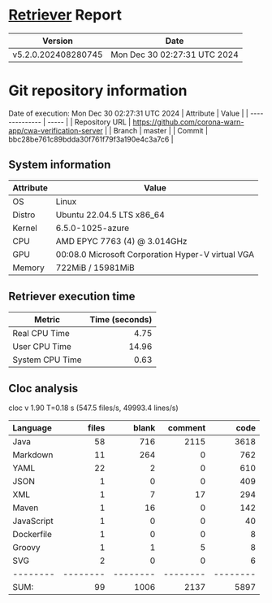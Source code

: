 # [Retriever](https://github.com/PalladioSimulator/Palladio-ReverseEngineering-Retriever) Report
| Version | Date |
| ------- | ---- |
| v5.2.0.202408280745 | Mon Dec 30 02:27:31 UTC 2024 |

# Git repository information
Date of execution: Mon Dec 30 02:27:31 UTC 2024
|    Attribute   | Value |
| -------------- | ----- |
| Repository URL | https://github.com/corona-warn-app/cwa-verification-server |
| Branch         | master |
| Commit         | bbc28be761c89bdda30f761f79f3a190e4c3a7c6 |


## System information
| Attribute | Value |
| --------- | ----- |
| OS | Linux  |
| Distro | Ubuntu 22.04.5 LTS x86_64  |
| Kernel | 6.5.0-1025-azure  |
| CPU | AMD EPYC 7763 (4) @ 3.014GHz  |
| GPU | 00:08.0 Microsoft Corporation Hyper-V virtual VGA  |
| Memory | 722MiB / 15981MiB  |

## Retriever execution time
| Metric | Time (seconds) |
| --- | ---: |
| Real CPU Time | 4.75 |
| User CPU Time | 14.96 |
| System CPU Time | 0.63 |
<!--
Explainations:
- __Real CPU Time__: actual time the command has run (can be less than total time spent in user and system mode for multi-threaded processes)
- __User CPU Time__: time the command has spent running in user mode
- __System CPU Time__: time the command has spent running in system or kernel mode
-->

## Cloc analysis
cloc v 1.90  T=0.18 s (547.5 files/s, 49993.4 lines/s)

Language|files|blank|comment|code
:-------|-------:|-------:|-------:|-------:
Java|58|716|2115|3618
Markdown|11|264|0|762
YAML|22|2|0|610
JSON|1|0|0|409
XML|1|7|17|294
Maven|1|16|0|142
JavaScript|1|0|0|40
Dockerfile|1|0|0|8
Groovy|1|1|5|8
SVG|2|0|0|6
--------|--------|--------|--------|--------
SUM:|99|1006|2137|5897
